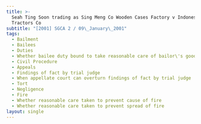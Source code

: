 ```yaml
---
title: >-
  Seah Ting Soon trading as Sing Meng Co Wooden Cases Factory v Indonesian
  Tractors Co
subtitle: "[2001] SGCA 2 / 09\_January\_2001"
tags:
  - Bailment
  - Bailees
  - Duties
  - Whether bailee duty bound to take reasonable care of bailor\'s goods
  - Civil Procedure
  - Appeals
  - Findings of fact by trial judge
  - When appellate court can overturn findings of fact by trial judge
  - Tort
  - Negligence
  - Fire
  - Whether reasonable care taken to prevent cause of fire
  - Whether reasonable care taken to prevent spread of fire
layout: single
---
```



